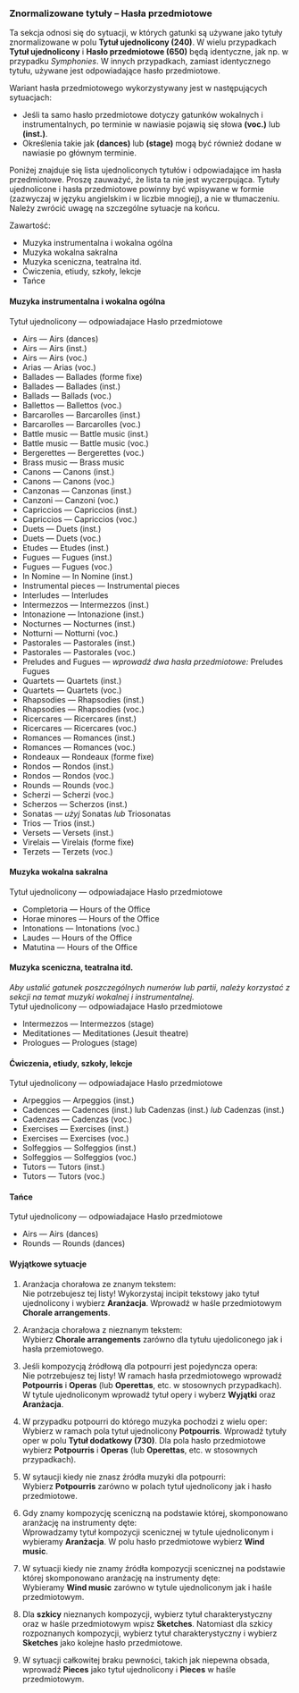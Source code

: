 ### Znormalizowane tytuły – Hasła przedmiotowe

Ta sekcja odnosi się do sytuacji, w których gatunki są używane jako tytuły znormalizowane w polu **Tytuł ujednolicony (240)**. W wielu przypadkach **Tytuł ujednolicony** i **Hasło przedmiotowe (650)** będą identyczne, jak np. w przypadku _Symphonies_. W innych przypadkach, zamiast identycznego tytułu, używane jest odpowiadające hasło przedmiotowe.

Wariant hasła przedmiotowego wykorzystywany jest w następujących sytuacjach:
- Jeśli ta samo hasło przedmiotowe dotyczy gatunków wokalnych i instrumentalnych, po terminie w nawiasie pojawią się słowa **(voc.)** lub **(inst.)**.
- Określenia takie jak **(dances)** lub **(stage)** mogą być również dodane w nawiasie po głównym terminie.

Poniżej znajduje się lista ujednoliconych tytułów i odpowiadające im hasła przedmiotowe. Proszę zauważyć, że lista ta nie jest wyczerpująca. Tytuły ujednolicone i hasła przedmiotowe powinny być wpisywane w formie (zazwyczaj w języku angielskim i w liczbie mnogiej), a nie w tłumaczeniu. Należy zwrócić uwagę na szczególne sytuacje na końcu.

Zawartość:
- Muzyka instrumentalna i wokalna ogólna
- Muzyka wokalna sakralna
- Muzyka sceniczna, teatralna itd.
- Ćwiczenia, etiudy, szkoły, lekcje
- Tańce

#### Muzyka instrumentalna i wokalna ogólna

Tytuł ujednolicony — odpowiadajace Hasło przedmiotowe
- Airs — Airs (dances)
- Airs — Airs (inst.)
- Airs — Airs (voc.)
- Arias — Arias (voc.)
- Ballades — Ballades (forme fixe)
- Ballades — Ballades (inst.)
- Ballads — Ballads (voc.)
- Ballettos — Ballettos (voc.)
- Barcarolles — Barcarolles (inst.)
- Barcarolles — Barcarolles (voc.)
- Battle music — Battle music (inst.)
- Battle music — Battle music (voc.)
- Bergerettes — Bergerettes (voc.)
- Brass music — Brass music
- Canons — Canons (inst.)
- Canons — Canons (voc.)
- Canzonas — Canzonas (inst.)
- Canzoni — Canzoni (voc.)
- Capriccios — Capriccios (inst.)
- Capriccios — Capriccios (voc.)
- Duets — Duets (inst.)
- Duets — Duets (voc.)
- Etudes — Etudes (inst.)
- Fugues — Fugues (inst.)
- Fugues — Fugues (voc.)
- In Nomine — In Nomine (inst.)
- Instrumental pieces — Instrumental pieces
- Interludes — Interludes
- Intermezzos — Intermezzos (inst.)
- Intonazione — Intonazione (inst.)
- Nocturnes — Nocturnes (inst.)
- Notturni — Notturni (voc.)
- Pastorales — Pastorales (inst.)
- Pastorales — Pastorales (voc.)
- Preludes and Fugues — _wprowadź dwa hasła przedmiotowe:_ Preludes Fugues
- Quartets — Quartets (inst.)
- Quartets — Quartets (voc.)
- Rhapsodies — Rhapsodies (inst.)
- Rhapsodies — Rhapsodies (voc.)
- Ricercares — Ricercares (inst.)
- Ricercares — Ricercares (voc.)
- Romances — Romances (inst.)
- Romances — Romances (voc.)
- Rondeaux — Rondeaux (forme fixe)
- Rondos — Rondos (inst.)
- Rondos — Rondos (voc.)
- Rounds — Rounds (voc.)
- Scherzi — Scherzi (voc.)
- Scherzos — Scherzos (inst.)
- Sonatas — _użyj_ Sonatas _lub_ Triosonatas
- Trios — Trios (inst.)
- Versets — Versets (inst.)
- Virelais — Virelais (forme fixe)
- Terzets — Terzets (voc.)

#### Muzyka wokalna sakralna

Tytuł ujednolicony — odpowiadajace Hasło przedmiotowe
- Completoria — Hours of the Office
- Horae minores — Hours of the Office
- Intonations — Intonations (voc.)
- Laudes — Hours of the Office
- Matutina — Hours of the Office

#### Muzyka sceniczna, teatralna itd.

_Aby ustalić gatunek poszczególnych numerów lub partii, należy korzystać z sekcji na temat muzyki wokalnej i instrumentalnej._  
Tytuł ujednolicony — odpowiadajace Hasło przedmiotowe
- Intermezzos — Intermezzos (stage)
- Meditationes — Meditationes (Jesuit theatre)
- Prologues — Prologues (stage)

#### Ćwiczenia, etiudy, szkoły, lekcje

Tytuł ujednolicony — odpowiadajace Hasło przedmiotowe
- Arpeggios — Arpeggios (inst.)
- Cadences — Cadences (inst.) lub Cadenzas (inst.) _lub_ Cadenzas (inst.)
- Cadenzas — Cadenzas (voc.)
- Exercises — Exercises (inst.)
- Exercises — Exercises (voc.)
- Solfeggios — Solfeggios (inst.)
- Solfeggios — Solfeggios (voc.)
- Tutors — Tutors (inst.)
- Tutors — Tutors (voc.)

#### Tańce

Tytuł ujednolicony — odpowiadajace Hasło przedmiotowe
- Airs — Airs (dances)
- Rounds — Rounds (dances)

#### Wyjątkowe sytuacje

1. Aranżacja chorałowa ze znanym tekstem:    
   Nie potrzebujesz tej listy! Wykorzystaj incipit tekstowy jako tytuł ujednolicony i wybierz **Aranżacja**. Wprowadź w haśle przedmiotowym **Chorale arrangements**.

2. Aranżacja chorałowa z nieznanym tekstem:   
   Wybierz **Chorale arrangements** zarówno dla tytułu ujedoliconego jak i hasła przemiotowego.

3. Jeśli kompozycją źródłową dla potpourri jest pojedyncza opera:  
   Nie potrzebujesz tej listy! W ramach hasła przedmiotowego wprowadź **Potpourris** i **Operas** (lub **Operettas**, etc. w stosownych przypadkach). W tytule ujednoliconym wprowadź tytuł opery i wyberz **Wyjątki** oraz **Aranżacja**.

4. W przypadku potpourri do którego muzyka pochodzi z wielu oper:  
   Wybierz w ramach pola tytuł ujednolicony **Potpourris**. Wprowadź tytuły oper w polu **Tytuł dodatkowy (730)**. Dla pola hasło przedmiotowe wybierz **Potpourris** i **Operas** (lub **Operettas**, etc. w stosownych przypadkach).

5. W sytaucji kiedy nie znasz źródła muzyki dla potpourri:  
   Wybierz **Potpourris** zarówno w polach tytuł ujednolicony jak i hasło przedmiotowe.

6. Gdy znamy kompozycję sceniczną na podstawie której, skomponowano aranżację na instrumenty dęte:  
   Wprowadzamy tytuł kompozycji scenicznej w tytule ujednoliconym i wybieramy **Aranżacja**. W polu hasło przedmiotowe wybierz **Wind music**.

7. W sytuacji kiedy nie znamy źródła kompozycji scenicznej na podstawie której skomponowano aranżację na instrumenty dęte:  
   Wybieramy **Wind music** zarówno w tytule ujednoliconym jak i haśle przedmiotowym.

8. Dla **szkicy** nieznanych kompozycji, wybierz tytuł charakterystyczny oraz w haśle przedmiotowym wpisz **Sketches**. Natomiast dla szkicy rozpoznanych kompozycji, wybierz tytuł charakterystyczny i wybierz **Sketches** jako kolejne hasło przedmiotowe.

9. W sytuacji całkowitej braku pewności, takich jak niepewna obsada, wprowadź **Pieces** jako tytuł ujednolicony i **Pieces** w haśle przedmiotowym.
